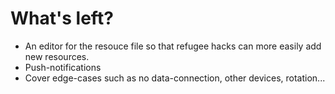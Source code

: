 # What's left?

* An editor for the resouce file so that refugee hacks can more easily add new resources.
* Push-notifications
* Cover edge-cases such as no data-connection, other devices, rotation...